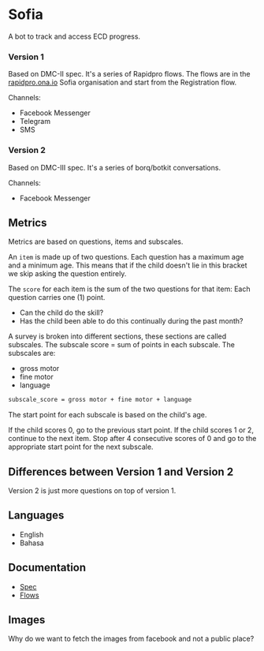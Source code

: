 # Sofia
A bot to track and access ECD progress.

### Version 1
Based on DMC-II spec. It's a series of Rapidpro flows.
The flows are in the [rapidpro.ona.io] Sofia organisation and start from the
Registration flow.

Channels:
- Facebook Messenger
- Telegram
- SMS

### Version 2
Based on DMC-III spec. It's a series of borq/botkit conversations.

Channels:
- Facebook Messenger

## Metrics
Metrics are based on questions, items and subscales.

An `item` is made up of two questions. Each question has a maximum age and
a minimum age. This means that if the child doesn't lie in this bracket we skip
asking the question entirely.

The `score` for each item is the sum of the two questions for that item:
Each question carries one (1) point.
  - Can the child do the skill?
  - Has the child been able to do this continually during the past month?

A survey is broken into different sections, these sections are called subscales.
The subscale score = sum of points in each subscale.
The subscales are:
- gross motor
- fine motor
- language

```bash
subscale_score = gross motor + fine motor + language
```

The start point for each subscale is based on the child's age.

If the child scores 0, go to the previous start point.
If the child scores 1 or 2, continue to the next item.
Stop after 4 consecutive scores of 0 and go to the appropriate start point for
the next subscale.


## Differences between Version 1 and Version 2
Version 2 is just more questions on top of version 1.


## Languages
- English
- Bahasa


## Documentation
 * [Spec](docs/Install.md)
 * [Flows](docs/Persistence.md)


## Images
Why do we want to fetch the images from facebook and not a public place?

[rapidpro.ona.io]: https://rapidpro.ona.io
